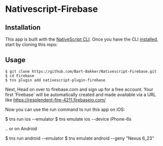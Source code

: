 # Nativescript-Firebase

## Installation

This app is built with the [NativeScript CLI](https://github.com/NativeScript/nativescript-cli).
Once you have the CLI [installed](https://github.com/NativeScript/nativescript-cli#installation), start by cloning this repo:

## Usage

```
$ git clone https://github.com/Bart-Bakker/Nativescript-Firebase.git
$ cd Firebase
$ tns plugin add nativescript-plugin-firebase
```

Next, Head on over to firebase.com and sign up for a free account. Your first 'Firebase' will be automatically created and made available via a URL like https://resplendent-fire-4211.firebaseio.com/

Now you can use the run command to run this app on iOS:

$ tns run ios --emulator
$ tns emulate ios --device iPhone-6s

.. or on Android

$ tns run android --emulator
$ tns emulate android --geny "Nexus 6_23"